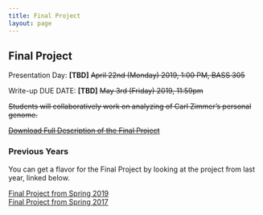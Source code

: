 ```yaml
---
title: Final Project
layout: page
---
```


## Final Project
Presentation Day: **[TBD]** ~~April 22nd (Monday) 2019, 1:00 PM, BASS 305~~

Write-up DUE DATE: **[TBD]** ~~May 3rd (Friday) 2019, 11:59pm~~

~~Students will collaboratively work on analyzing of Carl Zimmer’s personal genome.~~

~~[Download Full Description of the Final Project](files/cbb752b19_final_proj.pdf)~~

### Previous Years
You can get a flavor for the Final Project by looking at the project from last year, linked below.

[Final Project from Spring 2019](http://cbb752b19.gersteinlab.org/final)  
[Final Project from Spring 2017](http://cbb752b17.gersteinlab.org/homework)
